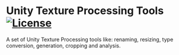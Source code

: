 # Unity Texture Processing Tools [![License](https://img.shields.io/badge/License-MIT-lightgrey.svg?style=flat)](http://mit-license.org)
A set of Unity Texture Processing tools like: renaming, resizing, type conversion, generation, cropping and analysis.
